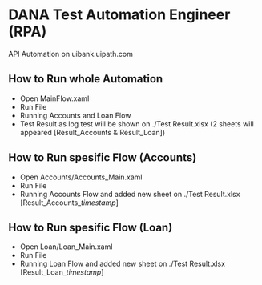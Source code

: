 # DANA Test Automation Engineer (RPA)
API Automation on uibank.uipath.com 

## How to Run whole Automation
* Open MainFlow.xaml
* Run File
* Running Accounts and Loan Flow
* Test Result as log test will be shown on ./Test Result.xlsx (2 sheets will appeared [Result_Accounts & Result_Loan])

## How to Run spesific Flow (Accounts)
* Open Accounts/Accounts_Main.xaml
* Run File
* Running Accounts Flow and added new sheet on ./Test Result.xlsx [Result_Accounts_*timestamp*]

## How to Run spesific Flow (Loan)
* Open Loan/Loan_Main.xaml
* Run File
* Running Loan Flow and added new sheet on ./Test Result.xlsx [Result_Loan_*timestamp*]
